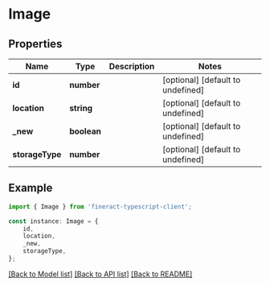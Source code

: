 # Image


## Properties

Name | Type | Description | Notes
------------ | ------------- | ------------- | -------------
**id** | **number** |  | [optional] [default to undefined]
**location** | **string** |  | [optional] [default to undefined]
**_new** | **boolean** |  | [optional] [default to undefined]
**storageType** | **number** |  | [optional] [default to undefined]

## Example

```typescript
import { Image } from 'fineract-typescript-client';

const instance: Image = {
    id,
    location,
    _new,
    storageType,
};
```

[[Back to Model list]](../README.md#documentation-for-models) [[Back to API list]](../README.md#documentation-for-api-endpoints) [[Back to README]](../README.md)
